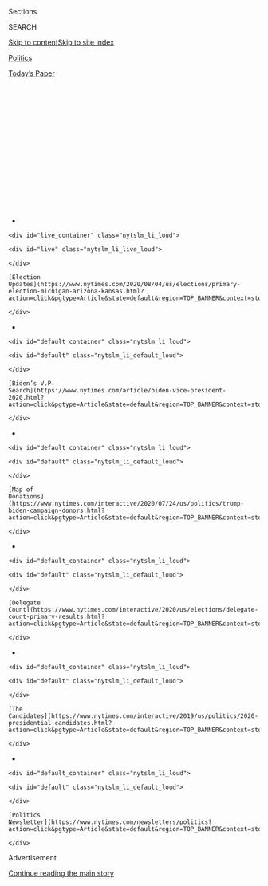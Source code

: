 <div id="app">

<div>

<div>

<div>

<div class="NYTAppHideMasthead css-1q2w90k e1suatyy0">

<div class="section css-ui9rw0 e1suatyy2">

<div class="css-eph4ug er09x8g0">

<div class="css-6n7j50">

</div>

<span class="css-1dv1kvn">Sections</span>

<div class="css-10488qs">

<span class="css-1dv1kvn">SEARCH</span>

</div>

[Skip to content](#site-content)[Skip to site
index](#site-index)

</div>

<div id="masthead-section-label" class="css-1wr3we4 eaxe0e00">

[Politics](https://www.nytimes.com/section/politics)

</div>

<div class="css-10698na e1huz5gh0">

</div>

</div>

<div id="masthead-bar-one" class="section hasLinks css-15hmgas e1csuq9d3">

<div class="css-uqyvli e1csuq9d0">

</div>

<div class="css-1uqjmks e1csuq9d1">

</div>

<div class="css-9e9ivx">

[](https://myaccount.nytimes.com/auth/login?response_type=cookie&client_id=vi)

</div>

<div class="css-1bvtpon e1csuq9d2">

[Today’s
Paper](https://www.nytimes.com/section/todayspaper)

</div>

</div>

</div>

</div>

<div data-aria-hidden="false">

<div id="site-content" data-role="main">

<div>

<div class="css-1aor85t" style="opacity:0.000000001;z-index:-1;visibility:hidden">

<div class="css-1hqnpie">

<div class="css-epjblv">

<span class="css-17xtcya">[Politics](/section/politics)</span><span class="css-x15j1o">|</span><span class="css-fwqvlz">These
Top Democrats Go Further Than Biden on Diverting Police
Funds</span>

</div>

<div class="css-k008qs">

<div class="css-1iwv8en">

<span class="css-18z7m18"></span>

<div>

</div>

</div>

<span class="css-1n6z4y">https://nyti.ms/2Z8GztC</span>

<div class="css-1705lsu">

<div class="css-4xjgmj">

<div class="css-4skfbu" data-role="toolbar" data-aria-label="Social Media Share buttons, Save button, and Comments Panel with current comment count" data-testid="share-tools">

  - 
  - 
  - 
  - 
    
    <div class="css-6n7j50">
    
    </div>

  - 
  - 

</div>

</div>

</div>

</div>

</div>

</div>

<div id="NYT_TOP_BANNER_REGION" class="css-13pd83m">

<div>

<div id="styln-elections-notifications-menu" class="section interactive-content interactive-size-medium css-1edisqu">

<div class="css-17ih8de interactive-body">

<div class="nytslm_innerContainer" data-aria-live="polite">

<div class="nytslm_title">

</div>

  - 
    
    <div id="live_container" class="nytslm_li_loud">
    
    <div id="live" class="nytslm_li_live_loud">
    
    </div>
    
    [Election
    Updates](https://www.nytimes.com/2020/08/04/us/elections/primary-election-michigan-arizona-kansas.html?action=click&pgtype=Article&state=default&region=TOP_BANNER&context=storylines_menu)
    
    </div>

  - 
    
    <div id="default_container" class="nytslm_li_loud">
    
    <div id="default" class="nytslm_li_default_loud">
    
    </div>
    
    [Biden’s V.P.
    Search](https://www.nytimes.com/article/biden-vice-president-2020.html?action=click&pgtype=Article&state=default&region=TOP_BANNER&context=storylines_menu)
    
    </div>

  - 
    
    <div id="default_container" class="nytslm_li_loud">
    
    <div id="default" class="nytslm_li_default_loud">
    
    </div>
    
    [Map of
    Donations](https://www.nytimes.com/interactive/2020/07/24/us/politics/trump-biden-campaign-donors.html?action=click&pgtype=Article&state=default&region=TOP_BANNER&context=storylines_menu)
    
    </div>

  - 
    
    <div id="default_container" class="nytslm_li_loud">
    
    <div id="default" class="nytslm_li_default_loud">
    
    </div>
    
    [Delegate
    Count](https://www.nytimes.com/interactive/2020/us/elections/delegate-count-primary-results.html?action=click&pgtype=Article&state=default&region=TOP_BANNER&context=storylines_menu)
    
    </div>

  - 
    
    <div id="default_container" class="nytslm_li_loud">
    
    <div id="default" class="nytslm_li_default_loud">
    
    </div>
    
    [The
    Candidates](https://www.nytimes.com/interactive/2019/us/politics/2020-presidential-candidates.html?action=click&pgtype=Article&state=default&region=TOP_BANNER&context=storylines_menu)
    
    </div>

  - 
    
    <div id="default_container" class="nytslm_li_loud">
    
    <div id="default" class="nytslm_li_default_loud">
    
    </div>
    
    [Politics
    Newsletter](https://www.nytimes.com/newsletters/politics?action=click&pgtype=Article&state=default&region=TOP_BANNER&context=storylines_menu)
    
    </div>

</div>

</div>

</div>

</div>

</div>

<div id="top-wrapper" class="css-1sy8kpn">

<div id="top-slug" class="css-l9onyx">

Advertisement

</div>

[Continue reading the main
story](#after-top)

<div class="ad top-wrapper" style="text-align:center;height:100%;display:block;min-height:250px">

<div id="top" class="place-ad" data-position="top" data-size-key="top">

</div>

</div>

<div id="after-top">

</div>

</div>

<div>

<div id="sponsor-wrapper" class="css-1hyfx7x">

<div id="sponsor-slug" class="css-19vbshk">

Supported by

</div>

[Continue reading the main
story](#after-sponsor)

<div id="sponsor" class="ad sponsor-wrapper" style="text-align:center;height:100%;display:block">

</div>

<div id="after-sponsor">

</div>

</div>

<div class="css-186x18t">

</div>

<div class="css-1vkm6nb ehdk2mb0">

# These Top Democrats Go Further Than Biden on Diverting Police Funds

</div>

Interviews with superdelegates and members of a Biden-Sanders task force
found near-unanimous sentiment for redirecting money away from policing,
with positions beyond what Joseph R. Biden Jr. has proposed.

<div class="css-79elbk" data-testid="photoviewer-wrapper">

<div class="css-z3e15g" data-testid="photoviewer-wrapper-hidden">

</div>

<div class="css-1a48zt4 ehw59r15" data-testid="photoviewer-children">

![<span class="css-16f3y1r e13ogyst0" data-aria-hidden="true">New York
police officers at a protest this month. Of 54 Democratic officials
surveyed, only four said they opposed shifting funds away from law
enforcement
agencies.</span><span class="css-cnj6d5 e1z0qqy90" itemprop="copyrightHolder"><span class="css-1ly73wi e1tej78p0">Credit...</span><span><span>Ryan
Christopher Jones for The New York
Times</span></span></span>](https://static01.nyt.com/images/2020/06/27/us/politics/26demspolice-sub/26demspolice-sub-articleLarge.jpg?quality=75&auto=webp&disable=upscale)

</div>

</div>

<div class="css-18e8msd">

<div class="css-vp77d3 epjyd6m0">

<div class="css-hus3qt ey68jwv0" data-aria-hidden="true">

[![Reid J.
Epstein](https://static01.nyt.com/images/2019/06/25/reader-center/author-reid-epstein/9e877853d8234217b58e5762253aa771-thumbLarge.png
"Reid J. Epstein")](https://www.nytimes.com/by/reid-j-epstein)

</div>

<div class="css-1baulvz">

By [<span class="css-1baulvz last-byline" itemprop="name">Reid J.
Epstein</span>](https://www.nytimes.com/by/reid-j-epstein)

</div>

</div>

  - 
    
    <div class="css-ld3wwf e16638kd2">
    
    June 26,
    2020
    
    </div>

  - 
    
    <div class="css-4xjgmj">
    
    <div class="css-d8bdto" data-role="toolbar" data-aria-label="Social Media Share buttons, Save button, and Comments Panel with current comment count" data-testid="share-tools">
    
      - 
      - 
      - 
      - 
        
        <div class="css-6n7j50">
        
        </div>
    
      - 
      - 
    
    </div>
    
    </div>

</div>

</div>

<div class="section meteredContent css-1r7ky0e" name="articleBody" itemprop="articleBody">

<div class="css-1fanzo5 StoryBodyCompanionColumn">

<div class="css-53u6y8">

WASHINGTON — A month after the killing of George Floyd by the police in
Minneapolis ignited a wave of nationwide protests, Democratic Party
officials are expressing broad support for significantly reallocating
funds away from police departments, with positions that go well beyond
that of the party’s presumptive presidential nominee, [Joseph R. Biden
Jr.](https://www.nytimes.com/interactive/2020/us/elections/joe-biden.html)

Interviews with 54 Democratic National Committee members, convention
superdelegates and members of a criminal justice task force convened by
Mr. Biden and Senator Bernie Sanders found a near-unanimous sentiment
that local governments should redirect more money toward social
services, education and mental health agencies.

Very few advocate fully defunding or abolishing the police, as some
activists have called for. But they are aligning themselves, as have
city councils in
[Milwaukee](https://www.jsonline.com/story/news/local/milwaukee/2020/06/15/defunding-police-milwaukee-alderman-seek-model-10-budget-cut/3192133001/),
[Minneapolis](https://www.nytimes.com/2020/06/07/us/minneapolis-police-abolish.html),
[Denver](https://kdvr.com/news/local/new-denver-program-has-clinician-paramedic-respond-to-some-mental-health-911-calls-instead-of-police/),
[Portland,
Ore](https://www.kgw.com/article/news/local/portland-poised-to-shift-millions-from-police-bureau-to-street-response-team/283-2535b1dc-115a-4e4d-9e3a-48d2bcaf92be).,
and other cities, with an increasingly popular movement to drastically
rethink the priorities surrounding law enforcement.

Their views exceed those adopted by Mr. Biden, who opposes defunding but
has proposed policing changes and said that federal aid to police
departments should be conditioned on meeting “basic standards of decency
and honorableness.” They also go further than what the Biden-Sanders
task force will recommend to the party’s platform committee and the
Biden campaign later this month, according to several members of the
group.

</div>

</div>

<div class="css-1fanzo5 StoryBodyCompanionColumn">

<div class="css-53u6y8">

“Governments are going to have to look at how they can reallocate
money,” said Harry Reid, the former Senate majority leader. “Of course
it’s a good idea if we have more social services rather than police
because police are to be our guardians rather than warriors. There are a
lot of things we’d rather have a sociologist work through rather than a
guy with a gun and a holster.”

The issue could prove delicate for Mr. Biden as he works to unite the
party’s disparate factions — including a still-skeptical progressive
wing — into a coalition that can defeat President Trump in November,
while rebutting the president’s strategy of attacking Democrats as weak
on “law and order.” There is clear tension not only between Mr. Biden
and the party’s base, but between the moderate voters Mr. Biden needs to
win the general election and the more liberal voters who populate
Democratic primaries.

A New York Times and Siena College national poll released this week shed
light on the diverging viewpoints. It found 63 percent of registered
voters oppose spending less money on the police. But among Mr. Biden’s
supporters, 55 percent favor reducing the amount of resources spent on
law enforcement.

Stacey Walker, a county supervisor from Cedar Rapids, Iowa, whom Mr.
Sanders appointed to the criminal justice task force, supports the
movement to **** defund police departments and has been pushing the
Biden-Sanders task force toward more sweeping proposals. He suggested
that Mr. Biden had not yet caught up to the energy and sentiment that is
currently motivating many in the party.

</div>

</div>

<div class="css-1fanzo5 StoryBodyCompanionColumn">

<div class="css-53u6y8">

“It seems to me right now that the vice president certainly understands
the need for police reform, but I think his vision is a little different
from some of the progressive activists on the ground,” Mr. Walker said.

</div>

</div>

<div class="css-79elbk" data-testid="photoviewer-wrapper">

<div class="css-z3e15g" data-testid="photoviewer-wrapper-hidden">

</div>

<div class="css-1a48zt4 ehw59r15" data-testid="photoviewer-children">

![<span class="css-16f3y1r e13ogyst0" data-aria-hidden="true">Outrage
over the fatal police shooting of Breonna Taylor in Louisville has
propelled the campaign of Charles Booker, a Democratic Senate candidate
in
Kentucky.</span><span class="css-cnj6d5 e1z0qqy90" itemprop="copyrightHolder"><span class="css-1ly73wi e1tej78p0">Credit...</span><span>Bryan
Woolston/Reuters</span></span>](https://static01.nyt.com/images/2020/06/27/us/politics/24demspolice2/merlin_173839446_15fa6d4d-644b-4e09-a0da-796ba8a86eaf-articleLarge.jpg?quality=75&auto=webp&disable=upscale)

</div>

</div>

<div class="css-1fanzo5 StoryBodyCompanionColumn">

<div class="css-53u6y8">

The activism in the party over law enforcement and racial injustice has
already [had an
impact](https://www.nytimes.com/2020/06/26/us/politics/charles-booker-kentucky-jamaal-bowman.html)
on Democratic politics. [It helped boost Jamaal
Bowman](https://www.nytimes.com/2020/06/24/nyregion/ny-primary-election-results.html)
to a [wide
lead](https://www.nytimes.com/interactive/2020/06/23/us/elections/results-new-york-house-district-16-primary-election.html)
over Representative Eliot Engel in a New York primary election on
Tuesday, and [elevated Charles
Booker](https://www.nytimes.com/2020/06/23/us/politics/kentucky-new-york-election-recap.html)
into position to score an upset in the [Kentucky Senate
primary](https://www.nytimes.com/interactive/2020/06/23/us/elections/results-kentucky-senate-primary-election.html).

<div id="NYT_MAIN_CONTENT_1_REGION" class="css-9tf9ac">

<div>

<div id="styln-nfldraft-updates-block" class="section interactive-content interactive-size-medium css-1ftcdic">

<div class="css-17ih8de interactive-body">

<div id="styln-briefing-block" data-asset-id="">

<div class="briefing-block-header-section">

# [Latest Updates: 2020 Election](https://www.nytimes.com/2020/08/04/us/elections/primary-election-michigan-arizona-kansas.html?action=click&pgtype=Article&state=default&region=MAIN_CONTENT_1&context=storylines_live_updates)

<div class="briefing-block-ts">

Updated 2020-08-04T19:51:31.635Z

</div>

</div>

  - [Two G.O.P. Senate primaries offer — what else? — a test of loyalty
    to
    Trump.](https://www.nytimes.com/2020/08/04/us/elections/primary-election-michigan-arizona-kansas.html?action=click&pgtype=Article&state=default&region=MAIN_CONTENT_1&context=storylines_live_updates#link-3924dd44)
  - [President Trump is suddenly a big supporter of mail-in voting — in
    Florida.](https://www.nytimes.com/2020/08/04/us/elections/primary-election-michigan-arizona-kansas.html?action=click&pgtype=Article&state=default&region=MAIN_CONTENT_1&context=storylines_live_updates#link-32b39e33)
  - [Election experts warn Congress about widespread disenfranchisement
    of voters of color in
    November.](https://www.nytimes.com/2020/08/04/us/elections/primary-election-michigan-arizona-kansas.html?action=click&pgtype=Article&state=default&region=MAIN_CONTENT_1&context=storylines_live_updates#link-6d019753)

<div class="briefing-block-footer">

<div class="briefing-block-footer-meta">

[See more
updates](https://www.nytimes.com/2020/08/04/us/elections/primary-election-michigan-arizona-kansas.html?action=click&pgtype=Article&state=default&region=MAIN_CONTENT_1&context=storylines_live_updates)

</div>

</div>

</div>

</div>

</div>

</div>

</div>

More evidence emerged this week that incremental change isn’t sufficient
for Democratic lawmakers, as [Senate Democrats blocked a Republican-led
effort](https://www.nytimes.com/2020/06/24/us/politics/senate-police-bill.html)
toward changing police practices that they said did not do enough to
address racial inequities.

Of the 54 Democratic officials surveyed, only four said they opposed
shifting funds away from law enforcement agencies.

“When it comes to the police, it seems they have to do every job that is
asked of them,” said former Mayor Joseph R. Paolino Jr. of Providence,
R.I., who is a member of the D.N.C. “I feel strongly that they are here
to protect us from crime and that they deserve our support.”

Andrew Bates, a Biden campaign spokesman, said that “bringing our nation
together to overcome systemic racism is at the heart of Joe Biden’s
agenda,” adding that Mr. Biden would fight for a range of programs as
well as for “new grants for the community policing that is proven to
improve relationships and reduce violence.”

“He believes policing funding should be conditioned on local law
enforcement reforms to stop these horrible tragedies,” Mr. Bates said.

</div>

</div>

<div class="css-1fanzo5 StoryBodyCompanionColumn">

<div class="css-53u6y8">

The issue of reallocating law enforcement funds is so new to the
mainstream Democratic Party discussion that during the entirety of the
2020 presidential primary, not a single major candidate uttered the
phrase “defund the police.”

Instead Mr. Sanders touted his tenure as mayor of Burlington, Vt., [when
he gave police officers pay
raises](https://www.nytimes.com/2015/11/26/us/politics/as-mayor-bernie-sanders-was-more-pragmatic-than-socialist.html).
His campaign was centered on divisions related to economic injustice,
[rather than the explicit calls for racial
justice](https://www.nytimes.com/2020/06/19/us/politics/bernie-sanders-protests.html)
that have animated the demonstrations since the Floyd killing.

“Those of us who supported Bernie in 2016 and this year have a lot to
learn about racial justice and policing,” said Larry Cohen, the chairman
of the Sanders-aligned group Our Revolution. “It is a core issue that
must be directly addressed and not just as part of broader issues.”

Even Julián Castro, the former Housing secretary who offered the most
far-reaching criminal justice proposals among the 28 Democrats who ran
for president, didn’t call for spending less money on law enforcement.
He said recent events had cast into sharp relief the need to adjust the
approach to that
issue.

</div>

</div>

<div class="css-79elbk" data-testid="photoviewer-wrapper">

<div class="css-z3e15g" data-testid="photoviewer-wrapper-hidden">

</div>

<div class="css-1a48zt4 ehw59r15" data-testid="photoviewer-children">

<div class="css-1xdhyk6 erfvjey0">

<span class="css-1ly73wi e1tej78p0">Image</span>

<div class="css-zjzyr8">

<div data-testid="lazyimage-container" style="height:257.77777777777777px">

</div>

</div>

</div>

<span class="css-16f3y1r e13ogyst0" data-aria-hidden="true">Overhauling
the criminal justice system was a signature issue for Julián Castro in
the 2020 Democratic presidential
primary.</span><span class="css-cnj6d5 e1z0qqy90" itemprop="copyrightHolder"><span class="css-1ly73wi e1tej78p0">Credit...</span><span>Eric
Thayer for The New York Times</span></span>

</div>

</div>

<div class="css-1fanzo5 StoryBodyCompanionColumn">

<div class="css-53u6y8">

“Cities spend a huge portion of their local budgets on traditional armed
policing when situations on the ground don’t require traditional armed
policing,” said Mr. Castro, the former mayor of San Antonio. “There’s no
question that what’s happened in the last few weeks has channeled,
directed and broadened the calls for change.”

Demands to reduce police funding range from abolishing departments
entirely, and immediately, to phasing out tasks that have long been
assigned to law enforcement. Ted Terry, a D.N.C. member who is the
former mayor of Clarkston, Ga., called for a 50 percent reduction in
police budgets over 10 years. “Racial justice is absolutely the most
prominent and important issue right now,” Mr. Terry said.

</div>

</div>

<div class="css-1fanzo5 StoryBodyCompanionColumn">

<div class="css-53u6y8">

Yet while his party pushes for allocating fewer resources to police
departments, Mr. Biden [has proposed directing an additional $300
million](https://joebiden.com/justice/) toward local law enforcement
community policing efforts, funds his campaign said would come with
restrictions on use-of-force rules and requirements that departments
spend more on social programs.

There is some hope among Democrats advocating change that Mr. Biden will
eventually adopt policies reversing his career-long direction of
funneling more federal funds to police departments.

“If he stopped here I wouldn’t be satisfied, but I know that he is
evolving,” said Ron Harris, a Democratic National Committee member from
Minneapolis. “He is listening and I anticipate that the more he listens
and the more we advocate for these things that he’ll respond
accordingly.”

The issue has complicated matters on the criminal justice task force
that was formed by the Biden and Sanders campaigns after Mr. Sanders
dropped out of the race and endorsed Mr. Biden. When it was first
convened in mid-May, the group of eight was expected to focus on the
decriminalization of marijuana and phasing out the for-profit private
prison system.

After Mr. Floyd’s killing, the conversation turned toward policing, and
the task force has considered proposals as robust as abolishing police
departments entirely. In the end, though, the group’s recommendations to
the Biden campaign and the D.N.C.’s platform committee will not include
reducing money for law enforcement, according to people familiar with
its plans.

Yet even Mr. Biden’s appointees to the task force said a potential Biden
administration should consider what incentives it offers local
governments to redirect its law enforcement
resources.

</div>

</div>

<div class="css-79elbk" data-testid="photoviewer-wrapper">

<div class="css-z3e15g" data-testid="photoviewer-wrapper-hidden">

</div>

<div class="css-1a48zt4 ehw59r15" data-testid="photoviewer-children">

<div class="css-1xdhyk6 erfvjey0">

<span class="css-1ly73wi e1tej78p0">Image</span>

<div class="css-zjzyr8">

<div data-testid="lazyimage-container" style="height:257.77777777777777px">

</div>

</div>

</div>

<span class="css-16f3y1r e13ogyst0" data-aria-hidden="true">Former Vice
President Joseph R. Biden Jr. has proposed increasing funding for
community policing
programs.</span><span class="css-cnj6d5 e1z0qqy90" itemprop="copyrightHolder"><span class="css-1ly73wi e1tej78p0">Credit...</span><span>Kriston
Jae Bethel for The New York Times</span></span>

</div>

</div>

<div class="css-1fanzo5 StoryBodyCompanionColumn">

<div class="css-53u6y8">

“You can’t go downstream and say, ‘Why aren’t there any fish?’” said
Raumesh Akbari, a Tennessee state senator from Memphis who was appointed
by the Biden campaign to serve on the task force. “You have to go to the
top of the river and figure out what the problem is there.”

The Democrats who urge shrinking police budgets say it would reverse
decades of policies that have shifted funds away from social services
toward police departments.

“I support law enforcement, and that means realigning their mandate and
stop being asked to respond to the social service needs which our
elected officials have ignored for far too long,” said Alma Gonzalez, a
Democratic National Committee member from Tampa, Fla.

As liberal activists and demonstrators have rallied around the “defund
the police” slogan, President Trump and his Republican allies have
argued that a Biden presidency would lead to chaotic scenes across
American cities. In an effort to stoke those anxieties, the president
has tweeted the phrase “law & order” [16 times since Mr. Floyd was
killed](https://twitter.com/search?q=Law%20Order%20\(from%3Arealdonaldtrump\)&src=typed_query&f=live).

The vast majority of Democrats interviewed did not seem worried about
Mr. Trump’s attacks, and said they saw little risk in having Mr. Trump
portray them as weak on law and order issues as long as they were making
practical policy proposals for redirecting police funding to other
social service agencies. The bigger risk, most of them said, is for Mr.
Biden to alienate an energized base — exposing a potentially damaging
schism in his coalition.

“We, as black citizens, will no longer accept the minimum from the
Democrats,” said Ray McKinnon, a Democratic National Committee member
from Charlotte, N.C. “We will not accept the ‘tough on crime’ Biden or
Clintons. Those days have passed and we demand that black and brown
folks are
centered.”

</div>

</div>

<div>

</div>

</div>

<div>

</div>

<div>

</div>

<div id="NYT_BELOW_MAIN_CONTENT_REGION">

<div>

<div id="STLYN_guide_v1_STYLN_guide_a" class="section css-l08pwh interactive-content interactive-size-medium">

<div class="css-17ih8de interactive-body">

<div class="g-story g-freebird g-max-limit" data-preview-slug="styln-scroll-guide">

</div>

<div id="g-electionguide-id" class="g-electionguide">

<div class="g-electionguide-container">

<div class="g-electionguide-wrapper">

<div class="g-electionguide-logo">

</div>

# Our 2020 Election Guide

Updated Aug. 4, 2020

  - 
    
    -----
    
    ## The Latest
    
      - Five states are holding primary elections Tuesday, with voters
        in Arizona, Kansas, Michigan, Missouri and Washington State
        choosing nominees for Congress and local offices. [Follow live
        election updates
        here.](https://www.nytimes.com/2020/08/04/us/elections/primary-election-michigan-arizona-kansas.html?action=click&pgtype=Article&state=default&region=BELOW_MAIN_CONTENT&context=storylines_guide)

  - 
    
    -----
    
    ## Biden’s V.P. Search
    
      - [Here are 13
        women](https://www.nytimes.com/article/biden-vice-president-2020.html?action=click&pgtype=Article&state=default&region=BELOW_MAIN_CONTENT&context=storylines_guide)
        who have been under consideration to be Joe Biden’s running
        mate, and why each might be chosen — and might not be.

  - 
    
    -----
    
    ## Keep Up With Our Coverage
    
      - Get an
        [email](https://www.nytimes.com/newsletters/politics?action=click&pgtype=Article&state=default&region=BELOW_MAIN_CONTENT&context=storylines_guide)
        recapping the day’s news
    
    <!-- end list -->
    
      - Download our mobile app on
        [iOS](https://apps.apple.com/us/app/nytimes/id284862083?ls=1&mat_click_id=5c79ae7455014fd1bd66b5610c05b8f2-20191112-16948&referrer=mat_click_id%3D5c79ae7455014fd1bd66b5610c05b8f2-20191112-16948%26link_click_id%3D722930677036718082)
        and
        [Android](http://a.localytics.com/android?id=com.nytimes.android&referrer=utm_source%3Dother_nyt_mobile_web%26utm_medium%3DWeb%2520page%26utm_term%3DGeneral%2520Mobile%2520Page%26utm_campaign%3DNYT%2520Mobile%2520General%2520Page)
        and turn on Breaking News and Politics alerts

</div>

</div>

</div>

</div>

</div>

</div>

</div>

<div>

</div>

<div>

<div id="bottom-wrapper" class="css-1ede5it">

<div id="bottom-slug" class="css-l9onyx">

Advertisement

</div>

[Continue reading the main
story](#after-bottom)

<div id="bottom" class="ad bottom-wrapper" style="text-align:center;height:100%;display:block;min-height:90px">

</div>

<div id="after-bottom">

</div>

</div>

</div>

</div>

</div>

## Site Index

<div>

</div>

## Site Information Navigation

  - [© <span>2020</span> <span>The New York Times
    Company</span>](https://help.nytimes.com/hc/en-us/articles/115014792127-Copyright-notice)

<!-- end list -->

  - [NYTCo](https://www.nytco.com/)
  - [Contact
    Us](https://help.nytimes.com/hc/en-us/articles/115015385887-Contact-Us)
  - [Work with us](https://www.nytco.com/careers/)
  - [Advertise](https://nytmediakit.com/)
  - [T Brand Studio](http://www.tbrandstudio.com/)
  - [Your Ad
    Choices](https://www.nytimes.com/privacy/cookie-policy#how-do-i-manage-trackers)
  - [Privacy](https://www.nytimes.com/privacy)
  - [Terms of
    Service](https://help.nytimes.com/hc/en-us/articles/115014893428-Terms-of-service)
  - [Terms of
    Sale](https://help.nytimes.com/hc/en-us/articles/115014893968-Terms-of-sale)
  - [Site
    Map](https://spiderbites.nytimes.com)
  - [Help](https://help.nytimes.com/hc/en-us)
  - [Subscriptions](https://www.nytimes.com/subscription?campaignId=37WXW)

</div>

</div>

</div>

</div>
